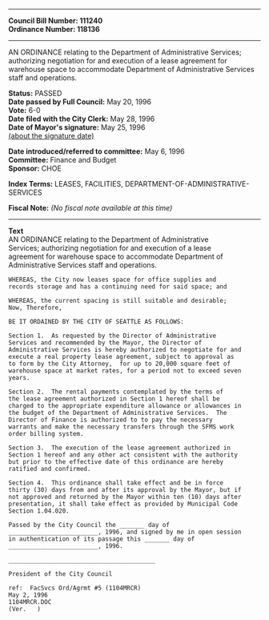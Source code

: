 * * * * *  
  
**Council Bill Number: [](#h0)[](#h2)111240**   
**Ordinance Number: 118136**  
  
* * * * *  
  
AN ORDINANCE relating to the Department of Administrative Services; authorizing negotiation for and execution of a lease agreement for warehouse space to accommodate Department of Administrative Services staff and operations.  
  
**Status:** PASSED   
**Date passed by Full Council:** May 20, 1996   
**Vote:** 6-0   
**Date filed with the City Clerk:** May 28, 1996   
**Date of Mayor's signature:** May 25, 1996   
[(about the signature date)](/~public/approvaldate.htm)   
  
  
**Date introduced/referred to committee:** May 6, 1996   
**Committee:** Finance and Budget   
**Sponsor:** CHOE   
  
**Index Terms:** LEASES, FACILITIES, DEPARTMENT-OF-ADMINISTRATIVE-SERVICES  
  
**Fiscal Note:** *(No fiscal note available at this time)*  
  
* * * * *  
  
**Text**  
    AN ORDINANCE relating to the Department of Administrative  
    Services; authorizing negotiation for and execution of a lease  
    agreement for warehouse space to accommodate Department of  
    Administrative Services staff and operations.  
  
    WHEREAS, the City now leases space for office supplies and  
    records storage and has a continuing need for said space; and  
  
    WHEREAS, the current spacing is still suitable and desirable;  
    Now, Therefore,  
  
    BE IT ORDAINED BY THE CITY OF SEATTLE AS FOLLOWS:  
  
    Section 1.  As requested by the Director of Administrative  
    Services and recommended by the Mayor, the Director of  
    Administrative Services is hereby authorized to negotiate for and  
    execute a real property lease agreement, subject to approval as  
    to form by the City Attorney,  for up to 20,000 square feet of  
    warehouse space at market rates, for a period not to exceed seven  
    years.  
  
    Section 2.  The rental payments contemplated by the terms of  
    the lease agreement authorized in Section 1 hereof shall be  
    charged to the appropriate expenditure allowance or allowances in  
    the budget of the Department of Administrative Services.  The  
    Director of Finance is authorized to to pay the necessary  
    warrants and make the necessary transfers through the SFMS work  
    order billing system.  
  
    Section 3.  The execution of the lease agreement authorized in  
    Section 1 hereof and any other act consistent with the authority  
    but prior to the effective date of this ordinance are hereby  
    ratified and confirmed.  
  
    Section 4.  This ordinance shall take effect and be in force  
    thirty (30) days from and after its approval by the Mayor, but if  
    not approved and returned by the Mayor within ten (10) days after  
    presentation, it shall take effect as provided by Municipal Code  
    Section 1.04.020.  
  
    Passed by the City Council the _______ day of  
    _________________________, 1996, and signed by me in open session  
    in authentication of its passage this _______ day of  
    _________________________, 1996.  
  
    _________________________________________  
  
    President of the City Council  
  
    ref:  FacSvcs Ord/Agrmt #5 (1104MRCR)  
    May 2, 1996  
    1104MRCR.DOC  
    (Ver.   )  
